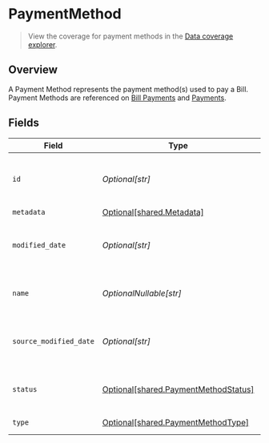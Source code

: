 # PaymentMethod

> View the coverage for payment methods in the <a className="external" href="https://knowledge.codat.io/supported-features/accounting?view=tab-by-data-type&dataType=paymentMethods" target="_blank">Data coverage explorer</a>.

## Overview

A Payment Method represents the payment method(s) used to pay a Bill. Payment Methods are referenced on [Bill Payments](https://docs.codat.io/sync-for-payables-api#/schemas/BillPayment) and [Payments](https://docs.codat.io/sync-for-payables-api#/schemas/Payment).


## Fields

| Field                                                                              | Type                                                                               | Required                                                                           | Description                                                                        | Example                                                                            |
| ---------------------------------------------------------------------------------- | ---------------------------------------------------------------------------------- | ---------------------------------------------------------------------------------- | ---------------------------------------------------------------------------------- | ---------------------------------------------------------------------------------- |
| `id`                                                                               | *Optional[str]*                                                                    | :heavy_minus_sign:                                                                 | Unique identifier for the payment method.                                          |                                                                                    |
| `metadata`                                                                         | [Optional[shared.Metadata]](../../models/shared/metadata.md)                       | :heavy_minus_sign:                                                                 | N/A                                                                                |                                                                                    |
| `modified_date`                                                                    | *Optional[str]*                                                                    | :heavy_minus_sign:                                                                 | N/A                                                                                | 2022-10-23 00:00:00 +0000 UTC                                                      |
| `name`                                                                             | *OptionalNullable[str]*                                                            | :heavy_minus_sign:                                                                 | Name of the payment method.                                                        |                                                                                    |
| `source_modified_date`                                                             | *Optional[str]*                                                                    | :heavy_minus_sign:                                                                 | N/A                                                                                | 2022-10-23 00:00:00 +0000 UTC                                                      |
| `status`                                                                           | [Optional[shared.PaymentMethodStatus]](../../models/shared/paymentmethodstatus.md) | :heavy_minus_sign:                                                                 | Status of the Payment Method.                                                      |                                                                                    |
| `type`                                                                             | [Optional[shared.PaymentMethodType]](../../models/shared/paymentmethodtype.md)     | :heavy_minus_sign:                                                                 | Method of payment.                                                                 |                                                                                    |